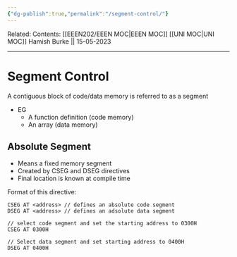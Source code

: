 ```yaml
---
{"dg-publish":true,"permalink":"/segment-control/"}
---
```


Related: 
Contents: [[EEEN202/EEEN MOC\|EEEN MOC]]
[[UNI MOC\|UNI MOC]]
Hamish Burke || 15-05-2023
***

# Segment Control

A contiguous block of code/data memory is referred to as a segment
- EG
	- A function definition (code memory)
	- An array (data memory)

## Absolute Segment

- Means a fixed memory segment
- Created by CSEG and DSEG directives
- Final location is known at compile time

Format of this directive:

```
CSEG AT <address> // defines an absolute code segment
DSEG AT <address> // defines an adsolute data segment
```

```
// select code segment and set the starting address to 0300H
CSEG AT 0300H 

// Select data segment and set starting address to 0400H
DSEG AT 0400H
```
